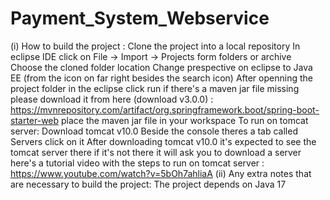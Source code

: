 # Payment_System_Webservice
(i) How to build the project : 
Clone the project into a local repository 
In eclipse IDE click on 
File -> Import -> Projects form folders or archive
Choose the cloned folder location
Change prespective on eclipse to Java EE (from the icon on far right besides the search icon)
After openning the project folder in the eclipse click run
if there's a maven jar file missing please download it from here (download v3.0.0) : 
https://mvnrepository.com/artifact/org.springframework.boot/spring-boot-starter-web 
place the maven jar file in your workspace
To run on tomcat server:
Download tomcat v10.0
Beside the console theres a tab called Servers click on it
After downloading tomcat v10.0 it's expected to see the tomcat server there if it's not there it will ask you to download a server
here's a tutorial video with the steps to run on tomcat server : https://www.youtube.com/watch?v=5bOh7ahliaA
(ii) Any extra notes that are necessary to build the project:
The project depends on Java 17
